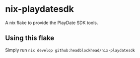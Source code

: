 # nix-playdatesdk
A nix flake to provide the PlayDate SDK tools.

## Using this flake
Simply run ```nix develop github:headblockhead/nix-playdatesdk```
